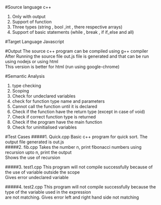#Source language 
c++  
1. Only with output  
2. Support of function  
3. Three types (string , bool ,int , there respective arrays)  
4. Support of basic statements (while , break , if if_else and all)  

 
#Target Language 
Javascript  

#Output 
The source c++ program can be compiled using g++ compiler  
After Running the source file out.js file is generated and that can be run using nodejs or using html  
This version is better for html (run using google-chrome)  

#Semantic Analysis

1. type checking  
2. Scoping  
3. Check for undeclared variables  
4. check for function type name and parameters  
5. Cannot call the function until it is declared  
6. Check if the function have the return type (except in case of void)  
7. Check if correct function type is returned  
8. Check if the program have the main function  
9. Check for uninitialised variables  

#Test Cases
#####1. Quick.cpp
Basic c++ program for quick sort. The output file generated is out.js   
#####2. fib.cpp
Takes the number n, print fibonacci numbers using recursion upto n, print the output  
Shows the use of recursion  

#####3. test1.cpp 
This program will not compile successfully because of the use of variable outside the scope  
Gives error undeclared variable  

#####4. test2.cpp 
This program will not compile successfully because the type of the variable used in the expression  
are not matching. Gives error left and right hand side not matching  